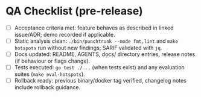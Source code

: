 # QA Checklist (pre-release)

- [ ] Acceptance criteria met: feature behaves as described in linked issue/ADR; demo recorded if applicable.
- [ ] Static analysis clean: `./bin/punchtrunk --mode fmt,lint` and `make hotspots` run without new findings; SARIF validated with `jq`.
- [ ] Docs updated: README, AGENTS, docs/ directory entries, release notes (if behaviour or flags change).
- [ ] Tests executed: `go test ./...` (when tests exist) and any evaluation suites (`make eval-hotspots`).
- [ ] Rollback ready: previous binary/docker tag verified, changelog notes include rollback guidance.
